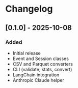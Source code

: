 # Changelog

## [0.1.0] - 2025-10-08

### Added
- Initial release
- Event and Session classes
- CSV and Parquet converters
- CLI (validate, stats, convert)
- LangChain integration
- Anthropic Claude helper
